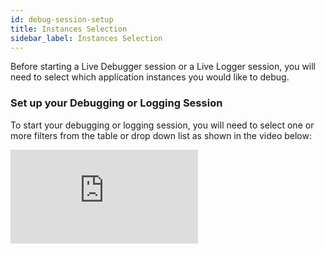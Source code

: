 ```yaml
---
id: debug-session-setup
title: Instances Selection
sidebar_label: Instances Selection
---
```

Before starting a Live Debugger session or a Live Logger session, you will need to select which application instances you would like to debug.

### Set up your Debugging or Logging Session

To start your debugging or logging session, you will need to select one or more filters from the table or drop down list as shown in the video below:

<iframe style={{margin: "20px 0 0 0"}} width={560} height={315} src="https://www.youtube.com/embed/T20vi4CIKwM" frameBorder="0" allow="accelerometer; autoplay; encrypted-media; gyroscope; picture-in-picture" allowFullScreen={true} />

Filters can be chosen either directly from the table by clicking on the appropriate row/column in the table or from the drop down menu by choosing from the following categories:

**Labels**:\\
Labels are _name:value_ pairs which you can tag instances with when you deploy Rookout. It is a best practice to label environments using the 'env' name, for example 'env:prod'. To read more about labels, see the [labels](https://docs.rookout.com/docs/projects-labels/) page.

**Repository**:\\
Choose instances according to their source code repositories. You will need to ensure you have confirugred automatic source code fetching as desribed on the [source code fetching](https://docs.rookout.com/docs/source-repos/) page.

**Hosts**:\\
This filter allows you to select an instances by IP address or hostname.

**Revisions**:\\
This filter allows you to select an instance based on a source code commit revision hash.

**Process**:\\
This filter allows you to select an instance based on a process name.

**General Filters**:\\
This section contains the 'serverless' filter. Since serverless instances don't execute until the serverless function is invoked, this filter allows you to start your debug session before your instance is running.
In addition, for Kubernetes deployments, Rookout will automatically create labels based on the name of the deployment as well as the namespace.

Click **Start Debugging** to start your debug session.

<img src="/img/screenshots/arrow_to_server_selection.png" />

Click on the purple arrow from your current debug session to **edit and change selected instances**.

### Cloud-Native Debug Session

Visualize your Kubernetes environment. Rookout’s Cloud Native Debug Session allows you to group and filter by Namespace, Cluster, and other Kubernetes-specific attributes, giving you a clear visual display of your application’s pods and clusters grouped by K8s-driven categories.  

To enable Cloud Native Debug Session for your account, contact Rookout support. 

<img src="/img/screenshots/cloud_native_session.jpg" />

